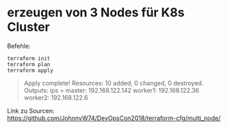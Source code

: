 erzeugen von 3 Nodes für K8s Cluster
=

Befehle: 
```
terraform init
terraform plan
terraform apply
```

>Apply complete! Resources: 10 added, 0 changed, 0 destroyed.
>Outputs:
>ips = 
 >master: 192.168.122.142
> worker1: 192.168.122.36
 >worker2: 192.168.122.6

Link zu Sourcen:
https://github.com/JohnnyW74/DevOpsCon2018/terraform-cfg/multi_node/